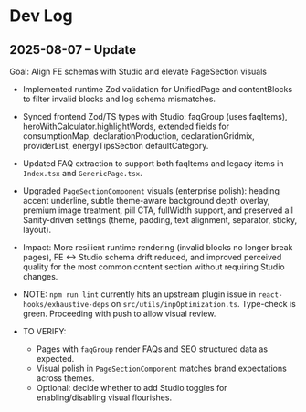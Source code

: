 # Dev Log

## 2025-08-07 – Update
Goal: Align FE schemas with Studio and elevate PageSection visuals

- Implemented runtime Zod validation for UnifiedPage and contentBlocks to filter invalid blocks and log schema mismatches.
- Synced frontend Zod/TS types with Studio: faqGroup (uses faqItems), heroWithCalculator.highlightWords, extended fields for consumptionMap, declarationProduction, declarationGridmix, providerList, energyTipsSection defaultCategory.
- Updated FAQ extraction to support both faqItems and legacy items in `Index.tsx` and `GenericPage.tsx`.
- Upgraded `PageSectionComponent` visuals (enterprise polish): heading accent underline, subtle theme-aware background depth overlay, premium image treatment, pill CTA, fullWidth support, and preserved all Sanity-driven settings (theme, padding, text alignment, separator, sticky, layout).

- Impact: More resilient runtime rendering (invalid blocks no longer break pages), FE <-> Studio schema drift reduced, and improved perceived quality for the most common content section without requiring Studio changes.

- NOTE: `npm run lint` currently hits an upstream plugin issue in `react-hooks/exhaustive-deps` on `src/utils/inpOptimization.ts`. Type-check is green. Proceeding with push to allow visual review.

- TO VERIFY:
  - Pages with `faqGroup` render FAQs and SEO structured data as expected.
  - Visual polish in `PageSectionComponent` matches brand expectations across themes.
  - Optional: decide whether to add Studio toggles for enabling/disabling visual flourishes.
